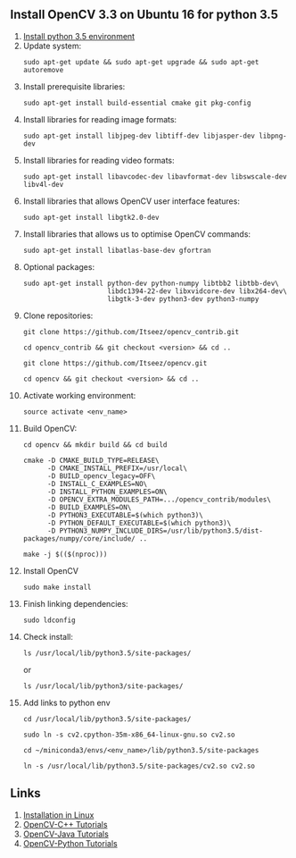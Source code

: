 ## Install OpenCV 3.3 on Ubuntu 16 for python 3.5
1. [Install python 3.5 environment](https://github.com/SpaceV2/Notes/blob/master/python_environment.md)
2. Update system:
    ```
    sudo apt-get update && sudo apt-get upgrade && sudo apt-get autoremove
    ```
3. Install prerequisite libraries:
    ```
    sudo apt-get install build-essential cmake git pkg-config
    ```
4. Install libraries for reading image formats:
    ```
    sudo apt-get install libjpeg-dev libtiff-dev libjasper-dev libpng-dev
    ```
5. Install libraries for reading video formats:
    ```
    sudo apt-get install libavcodec-dev libavformat-dev libswscale-dev libv4l-dev
    ```
6. Install libraries that allows OpenCV user interface features:
    ```
    sudo apt-get install libgtk2.0-dev
    ```
7. Install libraries that allows us to optimise OpenCV commands:
    ```
    sudo apt-get install libatlas-base-dev gfortran
    ```
8. Optional packages:
    ```
    sudo apt-get install python-dev python-numpy libtbb2 libtbb-dev\
                         libdc1394-22-dev libxvidcore-dev libx264-dev\
                         libgtk-3-dev python3-dev python3-numpy
    ```
9. Clone repositories:
    ```
    git clone https://github.com/Itseez/opencv_contrib.git
    ```
    ```
    cd opencv_contrib && git checkout <version> && cd ..
    ```
    ```
    git clone https://github.com/Itseez/opencv.git
    ```
    ```
    cd opencv && git checkout <version> && cd ..
    ```
10. Activate working environment:
    ```
    source activate <env_name>
    ```
10. Build OpenCV:
    ```
    cd opencv && mkdir build && cd build
    ```
    ```
    cmake -D CMAKE_BUILD_TYPE=RELEASE\
          -D CMAKE_INSTALL_PREFIX=/usr/local\
          -D BUILD_opencv_legacy=OFF\
          -D INSTALL_C_EXAMPLES=NO\
          -D INSTALL_PYTHON_EXAMPLES=ON\
          -D OPENCV_EXTRA_MODULES_PATH=.../opencv_contrib/modules\
          -D BUILD_EXAMPLES=ON\
          -D PYTHON3_EXECUTABLE=$(which python3)\
          -D PYTHON_DEFAULT_EXECUTABLE=$(which python3)\
          -D PYTHON3_NUMPY_INCLUDE_DIRS=/usr/lib/python3.5/dist-packages/numpy/core/include/ ..
    ```
    ```
    make -j $(($(nproc)))
    ```
11. Install OpenCV
    ```
    sudo make install
    ```
12. Finish linking dependencies:
    ```
    sudo ldconfig
    ```
13. Check install:
    ```
    ls /usr/local/lib/python3.5/site-packages/
    ```
    or
    ```
    ls /usr/local/lib/python3/site-packages/
    ```
14. Add links to python env
    ```
    cd /usr/local/lib/python3.5/site-packages/
    ``` 
    ```
    sudo ln -s cv2.cpython-35m-x86_64-linux-gnu.so cv2.so
    ```
    ```
    cd ~/miniconda3/envs/<env_name>/lib/python3.5/site-packages
    ```
    ```
    ln -s /usr/local/lib/python3.5/site-packages/cv2.so cv2.so
    ```


## Links
1. [Installation in Linux](https://docs.opencv.org/3.1.0/d7/d9f/tutorial_linux_install.html)
2. [OpenCV-C++ Tutorials](https://docs.opencv.org/2.4/doc/tutorials/tutorials.html)
3. [OpenCV-Java Tutorials](http://opencv-java-tutorials.readthedocs.io/en/latest/)
4. [OpenCV-Python Tutorials](https://opencv-python-tutroals.readthedocs.io/en/latest/index.html)
